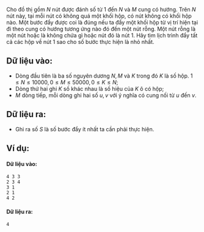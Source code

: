 Cho đồ thị gồm $N$ nút được đánh số từ $1$ đến $N$ và $M$ cung có hướng. Trên $N$ nút này, tại mỗi nút có không quá một khối hộp, có nút không có khối hộp nào. Một bước đẩy được coi là đúng nếu ta đẩy một khối hộp từ vị trí hiện tại đi theo cung có hướng tương ứng nào đó đến một nút rỗng. Một nút rỗng là một nút hoặc là không chứa gì hoặc nút đó là nút $1$. Hãy tìm lịch trình đẩy tất cả các hộp về nút $1$ sao cho số bước thực hiện là nhỏ nhất.

## Dữ liệu vào:
- Dòng đầu tiên là ba số nguyên dương $N, M$ và $K$ trong đó $K$ là số hộp. $1 ≤ N ≤ 10000, 0 ≤ M ≤ 50000, 0 ≤ K ≤ N$;
- Dòng thứ hai ghi $K$ số khác nhau là số hiệu của $K$ ô có hộp;
- $M$ dòng tiếp, mỗi dòng ghi hai số $u, v$ với ý nghĩa có cung nối từ $u$ đến $v$.

## Dữ liệu ra:
- Ghi ra số $S$ là số bước đẩy ít nhất ta cần phải thực hiện.

## Ví dụ:
#### Dữ liệu vào:
```
4 3 3
2 3 4
3 1
2 1
4 2
```

#### Dữ liệu ra:
```
4
```